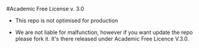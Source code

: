 #Academic Free License v. 3.0
+ This repo is not optimised for production 
- We are not liable for malfunction, however if you want update the repo please fork it. It's there released under Academic Free Licence V.3.0.